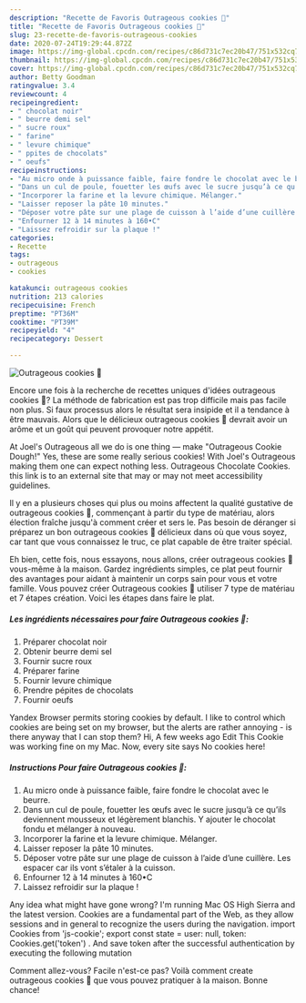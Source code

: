 ```yaml
---
description: "Recette de Favoris Outrageous cookies 🍪"
title: "Recette de Favoris Outrageous cookies 🍪"
slug: 23-recette-de-favoris-outrageous-cookies
date: 2020-07-24T19:29:44.872Z
image: https://img-global.cpcdn.com/recipes/c86d731c7ec20b47/751x532cq70/outrageous-cookies-🍪-photo-principale-de-la-recette.jpg
thumbnail: https://img-global.cpcdn.com/recipes/c86d731c7ec20b47/751x532cq70/outrageous-cookies-🍪-photo-principale-de-la-recette.jpg
cover: https://img-global.cpcdn.com/recipes/c86d731c7ec20b47/751x532cq70/outrageous-cookies-🍪-photo-principale-de-la-recette.jpg
author: Betty Goodman
ratingvalue: 3.4
reviewcount: 4
recipeingredient:
- " chocolat noir"
- " beurre demi sel"
- " sucre roux"
- " farine"
- " levure chimique"
- " ppites de chocolats"
- " oeufs"
recipeinstructions:
- "Au micro onde à puissance faible, faire fondre le chocolat avec le beurre."
- "Dans un cul de poule, fouetter les œufs avec le sucre jusqu’à ce qu’ils deviennent mousseux et légèrement blanchis. Y ajouter le chocolat fondu et mélanger à nouveau."
- "Incorporer la farine et la levure chimique. Mélanger."
- "Laisser reposer la pâte 10 minutes."
- "Déposer votre pâte sur une plage de cuisson à l’aide d’une cuillère. Les espacer car ils vont s’étaler à la cuisson."
- "Enfourner 12 à 14 minutes à 160•C"
- "Laissez refroidir sur la plaque !"
categories:
- Recette
tags:
- outrageous
- cookies

katakunci: outrageous cookies 
nutrition: 213 calories
recipecuisine: French
preptime: "PT36M"
cooktime: "PT39M"
recipeyield: "4"
recipecategory: Dessert

---
```



![Outrageous cookies 🍪](https://img-global.cpcdn.com/recipes/c86d731c7ec20b47/751x532cq70/outrageous-cookies-🍪-photo-principale-de-la-recette.jpg)

Encore une fois à la recherche de recettes uniques d'idées outrageous cookies 🍪? La méthode de fabrication est pas trop difficile mais pas facile non plus. Si faux processus alors le résultat sera insipide et il a tendance à être mauvais. Alors que le délicieux outrageous cookies 🍪 devrait avoir un arôme et un goût qui peuvent provoquer notre appétit.

At Joel&#39;s Outrageous all we do is one thing — make &#34;Outrageous Cookie Dough!&#34; Yes, these are some really serious cookies! With Joel&#39;s Outrageous making them one can expect nothing less. Outrageous Chocolate Cookies. this link is to an external site that may or may not meet accessibility guidelines.

Il y en a plusieurs choses qui plus ou moins affectent la qualité gustative de outrageous cookies 🍪, commençant à partir du type de matériau, alors élection fraîche jusqu'à comment créer et sers le. Pas besoin de déranger si préparez un bon outrageous cookies 🍪 délicieux dans où que vous soyez, car tant que vous connaissez le truc, ce plat capable de être traiter spécial.


Eh bien, cette fois, nous essayons, nous allons, créer outrageous cookies 🍪 vous-même à la maison. Gardez ingrédients simples, ce plat peut fournir des avantages pour aidant à maintenir un corps sain pour vous et votre famille. Vous pouvez créer Outrageous cookies 🍪 utiliser 7 type de matériau et 7 étapes création. Voici les étapes dans faire le plat.

<!--inarticleads1-->

##### Les ingrédients nécessaires pour faire Outrageous cookies 🍪:

1. Préparer  chocolat noir
1. Obtenir  beurre demi sel
1. Fournir  sucre roux
1. Préparer  farine
1. Fournir  levure chimique
1. Prendre  pépites de chocolats
1. Fournir  oeufs


Yandex Browser permits storing cookies by default. I like to control which cookies are being set on my browser, but the alerts are rather annoying - is there anyway that I can stop them? Hi, A few weeks ago Edit This Cookie was working fine on my Mac. Now, every site says No cookies here! 

<!--inarticleads2-->

##### Instructions Pour faire Outrageous cookies 🍪:

1. Au micro onde à puissance faible, faire fondre le chocolat avec le beurre.
1. Dans un cul de poule, fouetter les œufs avec le sucre jusqu’à ce qu’ils deviennent mousseux et légèrement blanchis. Y ajouter le chocolat fondu et mélanger à nouveau.
1. Incorporer la farine et la levure chimique. Mélanger.
1. Laisser reposer la pâte 10 minutes.
1. Déposer votre pâte sur une plage de cuisson à l’aide d’une cuillère. Les espacer car ils vont s’étaler à la cuisson.
1. Enfourner 12 à 14 minutes à 160•C
1. Laissez refroidir sur la plaque !


Any idea what might have gone wrong? I&#39;m running Mac OS High Sierra and the latest version. Cookies are a fundamental part of the Web, as they allow sessions and in general to recognize the users during the navigation. import Cookies from &#39;js-cookie&#39;; export const state =  user: null, token: Cookies.get(&#39;token&#39;) . And save token after the successful authentication by executing the following mutation 


Comment allez-vous? Facile n'est-ce pas? Voilà comment create outrageous cookies 🍪 que vous pouvez pratiquer à la maison. Bonne chance!
